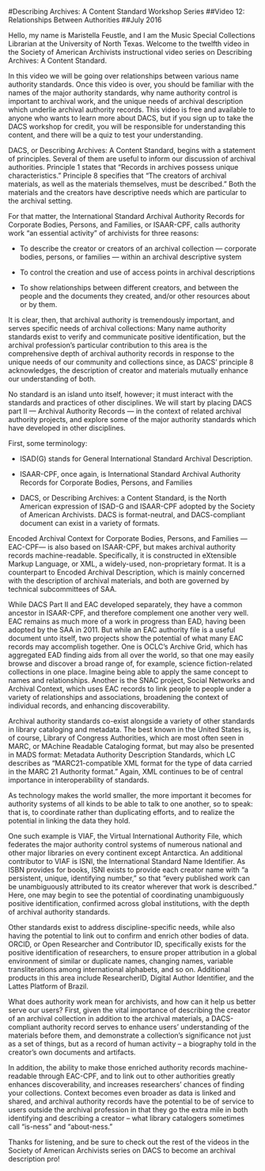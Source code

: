 ﻿#Describing Archives: A Content Standard Workshop Series
##Video 12: Relationships Between Authorities
##July 2016
<br/>


Hello, my name is Maristella Feustle, and I am the Music Special Collections Librarian at the University of North Texas. Welcome to the twelfth video in the Society of American Archivists instructional video series on Describing Archives: A Content Standard.

In this video we will be going over relationships between various name authority standards. Once this video is over, you should be familiar with the names of the major authority standards, why name authority control is important to archival work, and the unique needs of archival description which underlie archival authority records. This video is free and available to anyone who wants to learn more about DACS, but if you sign up to take the DACS workshop for credit, you will be responsible for understanding this content, and there will be a quiz to test your understanding.

DACS, or Describing Archives: A Content Standard, begins with a statement of principles. Several of them are useful to inform our discussion of archival authorities. Principle 1 states that “Records in archives possess unique characteristics.” Principle 8 specifies that “The creators of archival materials, as well as the materials themselves, must be described.” Both the materials and the creators have descriptive needs which are particular to the archival setting.

For that matter, the International Standard Archival Authority Records for Corporate Bodies, Persons, and Families, or ISAAR-CPF, calls authority work “an essential activity” of archivists for three reasons:

-   To describe the creator or creators of an archival collection — corporate bodies, persons, or families — within an archival descriptive system

-   To control the creation and use of access points in archival descriptions

-   To show relationships between different creators, and between the people and the documents they created, and/or other resources about or by them.

It is clear, then, that archival authority is tremendously important, and serves specific needs of archival collections: Many name authority standards exist to verify and communicate positive identification, but the archival profession’s particular contribution to this area is the comprehensive depth of archival authority records in response to the unique needs of our community and collections since, as DACS’ principle 8 acknowledges, the description of creator and materials mutually enhance our understanding of both.

No standard is an island unto itself, however; it must interact with the standards and practices of other disciplines. We will start by placing DACS part II — Archival Authority Records — in the context of related archival authority projects, and explore some of the major authority standards which have developed in other disciplines.

First, some terminology:

-   ISAD(G) stands for General International Standard Archival Description.

-   ISAAR-CPF, once again, is International Standard Archival Authority Records for Corporate Bodies, Persons, and Families

-   DACS, or Describing Archives: a Content Standard, is the North American expression of ISAD-G and ISAAR-CPF adopted by the Society of American Archivists. DACS is format-neutral, and DACS-compliant document can exist in a variety of formats.

Encoded Archival Context for Corporate Bodies, Persons, and Families — EAC-CPF— is also based on ISAAR-CPF, but makes archival authority records machine-readable. Specifically, it is constructed in eXtensible Markup Language, or XML, a widely-used, non-proprietary format. It is a counterpart to Encoded Archival Description, which is mainly concerned with the description of archival materials, and both are governed by technical subcommittees of SAA.

While DACS Part II and EAC developed separately, they have a common ancestor in ISAAR-CPF, and therefore complement one another very well. EAC remains as much more of a work in progress than EAD, having been adopted by the SAA in 2011. But while an EAC authority file is a useful document unto itself, two projects show the potential of what many EAC records may accomplish together. One is OCLC’s Archive Grid, which has aggregated EAD finding aids from all over the world, so that one may easily browse and discover a broad range of, for example, science fiction-related collections in one place. Imagine being able to apply the same concept to names and relationships. Another is the SNAC project, Social Networks and Archival Context, which uses EAC records to link people to people under a variety of relationships and associations, broadening the context of individual records, and enhancing discoverability.

Archival authority standards co-exist alongside a variety of other standards in library cataloging and metadata. The best known in the United States is, of course, Library of Congress Authorities, which are most often seen in MARC, or MAchine Readable Cataloging format, but may also be presented in MADS format: Metadata Authority Description Standards, which LC describes as “MARC21-compatible XML format for the type of data carried in the MARC 21 Authority format.” Again, XML continues to be of central importance in interoperability of standards.

As technology makes the world smaller, the more important it becomes for authority systems of all kinds to be able to talk to one another, so to speak: that is, to coordinate rather than duplicating efforts, and to realize the potential in linking the data they hold.

One such example is VIAF, the Virtual International Authority File, which federates the major authority control systems of numerous national and other major libraries on every continent except Antarctica. An additional contributor to VIAF is ISNI, the International Standard Name Identifier. As ISBN provides for books, ISNI exists to provide each creator name with “a persistent, unique, identifying number,” so that “every published work can be unambiguously attributed to its creator wherever that work is described.” Here, one may begin to see the potential of coordinating unambiguously positive identification, confirmed across global institutions, with the depth of archival authority standards.

Other standards exist to address discipline-specific needs, while also having the potential to link out to confirm and enrich other bodies of data. ORCID, or Open Researcher and Contributor ID, specifically exists for the positive identification of researchers, to ensure proper attribution in a global environment of similar or duplicate names, changing names, variable transliterations among international alphabets, and so on. Additional products in this area include ResearcherID, Digital Author Identifier, and the Lattes Platform of Brazil.

What does authority work mean for archivists, and how can it help us better serve our users? First, given the vital importance of describing the creator of an archival collection in addition to the archival materials, a DACS-compliant authority record serves to enhance users’ understanding of the materials before them, and demonstrate a collection’s significance not just as a set of things, but as a record of human activity – a biography told in the creator’s own documents and artifacts.

In addition, the ability to make those enriched authority records machine-readable through EAC-CPF, and to link out to other authorities greatly enhances discoverability, and increases researchers’ chances of finding your collections. Context becomes even broader as data is linked and shared, and archival authority records have the potential to be of service to users outside the archival profession in that they go the extra mile in both identifying and describing a creator – what library catalogers sometimes call “is-ness” and “about-ness.”

Thanks for listening, and be sure to check out the rest of the videos in the Society of American Archivists series on DACS to become an archival description pro!
